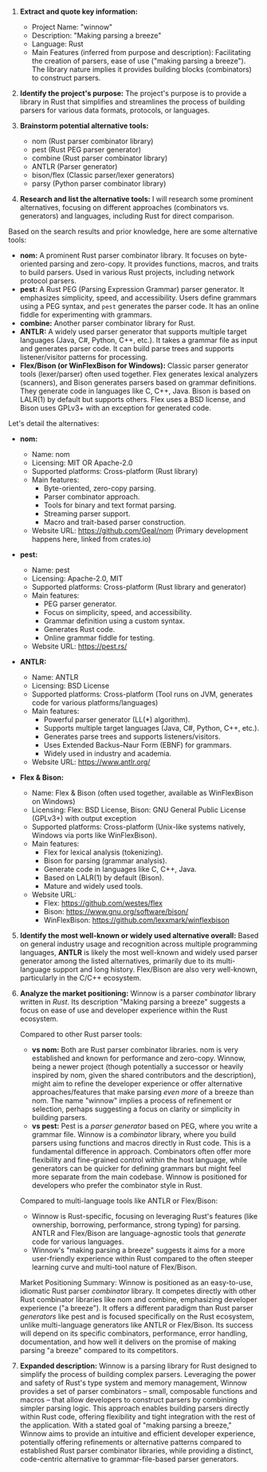 1.  **Extract and quote key information:**
    *   Project Name: "winnow"
    *   Description: "Making parsing a breeze"
    *   Language: Rust
    *   Main Features (inferred from purpose and description): Facilitating the creation of parsers, ease of use ("making parsing a breeze"). The library nature implies it provides building blocks (combinators) to construct parsers.

2.  **Identify the project's purpose:**
    The project's purpose is to provide a library in Rust that simplifies and streamlines the process of building parsers for various data formats, protocols, or languages.

3.  **Brainstorm potential alternative tools:**
    *   nom (Rust parser combinator library)
    *   pest (Rust PEG parser generator)
    *   combine (Rust parser combinator library)
    *   ANTLR (Parser generator)
    *   bison/flex (Classic parser/lexer generators)
    *   parsy (Python parser combinator library)

4.  **Research and list the alternative tools:**
    I will research some prominent alternatives, focusing on different approaches (combinators vs. generators) and languages, including Rust for direct comparison.

Based on the search results and prior knowledge, here are some alternative tools:

*   **nom:** A prominent Rust parser combinator library. It focuses on byte-oriented parsing and zero-copy. It provides functions, macros, and traits to build parsers. Used in various Rust projects, including network protocol parsers.
*   **pest:** A Rust PEG (Parsing Expression Grammar) parser generator. It emphasizes simplicity, speed, and accessibility. Users define grammars using a PEG syntax, and `pest` generates the parser code. It has an online fiddle for experimenting with grammars.
*   **combine:** Another parser combinator library for Rust.
*   **ANTLR:** A widely used parser generator that supports multiple target languages (Java, C#, Python, C++, etc.). It takes a grammar file as input and generates parser code. It can build parse trees and supports listener/visitor patterns for processing.
*   **Flex/Bison (or WinFlexBison for Windows):** Classic parser generator tools (lexer/parser) often used together. Flex generates lexical analyzers (scanners), and Bison generates parsers based on grammar definitions. They generate code in languages like C, C++, Java. Bison is based on LALR(1) by default but supports others. Flex uses a BSD license, and Bison uses GPLv3+ with an exception for generated code.

Let's detail the alternatives:

*   **nom:**
    *   Name: nom
    *   Licensing: MIT OR Apache-2.0
    *   Supported platforms: Cross-platform (Rust library)
    *   Main features:
        *   Byte-oriented, zero-copy parsing.
        *   Parser combinator approach.
        *   Tools for binary and text format parsing.
        *   Streaming parser support.
        *   Macro and trait-based parser construction.
    *   Website URL: https://github.com/Geal/nom (Primary development happens here, linked from crates.io)

*   **pest:**
    *   Name: pest
    *   Licensing: Apache-2.0, MIT
    *   Supported platforms: Cross-platform (Rust library and generator)
    *   Main features:
        *   PEG parser generator.
        *   Focus on simplicity, speed, and accessibility.
        *   Grammar definition using a custom syntax.
        *   Generates Rust code.
        *   Online grammar fiddle for testing.
    *   Website URL: https://pest.rs/

*   **ANTLR:**
    *   Name: ANTLR
    *   Licensing: BSD License
    *   Supported platforms: Cross-platform (Tool runs on JVM, generates code for various platforms/languages)
    *   Main features:
        *   Powerful parser generator (LL(*) algorithm).
        *   Supports multiple target languages (Java, C#, Python, C++, etc.).
        *   Generates parse trees and supports listeners/visitors.
        *   Uses Extended Backus–Naur Form (EBNF) for grammars.
        *   Widely used in industry and academia.
    *   Website URL: https://www.antlr.org/

*   **Flex & Bison:**
    *   Name: Flex & Bison (often used together, available as WinFlexBison on Windows)
    *   Licensing: Flex: BSD License, Bison: GNU General Public License (GPLv3+) with output exception
    *   Supported platforms: Cross-platform (Unix-like systems natively, Windows via ports like WinFlexBison).
    *   Main features:
        *   Flex for lexical analysis (tokenizing).
        *   Bison for parsing (grammar analysis).
        *   Generate code in languages like C, C++, Java.
        *   Based on LALR(1) by default (Bison).
        *   Mature and widely used tools.
    *   Website URL:
        *   Flex: https://github.com/westes/flex
        *   Bison: https://www.gnu.org/software/bison/
        *   WinFlexBison: https://github.com/lexxmark/winflexbison

5.  **Identify the most well-known or widely used alternative overall:**
    Based on general industry usage and recognition across multiple programming languages, **ANTLR** is likely the most well-known and widely used parser generator among the listed alternatives, primarily due to its multi-language support and long history. Flex/Bison are also very well-known, particularly in the C/C++ ecosystem.

6.  **Analyze the market positioning:**
    Winnow is a parser *combinator* library written in *Rust*. Its description "Making parsing a breeze" suggests a focus on ease of use and developer experience within the Rust ecosystem.

    Compared to other Rust parser tools:
    *   **vs nom:** Both are Rust parser combinator libraries. nom is very established and known for performance and zero-copy. Winnow, being a newer project (though potentially a successor or heavily inspired by nom, given the shared contributors and the description), might aim to refine the developer experience or offer alternative approaches/features that make parsing *even more* of a breeze than nom. The name "winnow" implies a process of refinement or selection, perhaps suggesting a focus on clarity or simplicity in building parsers.
    *   **vs pest:** Pest is a *parser generator* based on PEG, where you write a grammar file. Winnow is a *combinator* library, where you build parsers using functions and macros directly in Rust code. This is a fundamental difference in approach. Combinators often offer more flexibility and fine-grained control within the host language, while generators can be quicker for defining grammars but might feel more separate from the main codebase. Winnow is positioned for developers who prefer the combinator style in Rust.

    Compared to multi-language tools like ANTLR or Flex/Bison:
    *   Winnow is Rust-specific, focusing on leveraging Rust's features (like ownership, borrowing, performance, strong typing) for parsing. ANTLR and Flex/Bison are language-agnostic tools that *generate* code for various languages.
    *   Winnow's "making parsing a breeze" suggests it aims for a more user-friendly experience within Rust compared to the often steeper learning curve and multi-tool nature of Flex/Bison.

    Market Positioning Summary: Winnow is positioned as an easy-to-use, idiomatic Rust parser *combinator* library. It competes directly with other Rust combinator libraries like nom and combine, emphasizing developer experience ("a breeze"). It offers a different paradigm than Rust parser *generators* like pest and is focused specifically on the Rust ecosystem, unlike multi-language generators like ANTLR or Flex/Bison. Its success will depend on its specific combinators, performance, error handling, documentation, and how well it delivers on the promise of making parsing "a breeze" compared to its competitors.

7.  **Expanded description:**
    Winnow is a parsing library for Rust designed to simplify the process of building complex parsers. Leveraging the power and safety of Rust's type system and memory management, Winnow provides a set of parser combinators – small, composable functions and macros – that allow developers to construct parsers by combining simpler parsing logic. This approach enables building parsers directly within Rust code, offering flexibility and tight integration with the rest of the application. With a stated goal of "making parsing a breeze," Winnow aims to provide an intuitive and efficient developer experience, potentially offering refinements or alternative patterns compared to established Rust parser combinator libraries, while providing a distinct, code-centric alternative to grammar-file-based parser generators.
